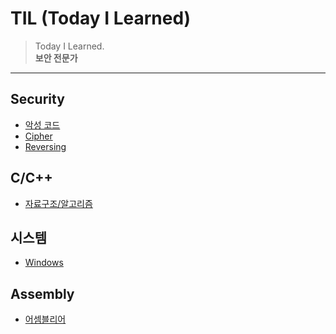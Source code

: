 # TIL (Today I Learned)
> Today I Learned.  
> **보안 전문가**
---

## Security
- [악성 코드](./malicious%20code/)
- [Cipher](./Cipher/)
- [Reversing](./Reversing/)

## C/C++
- [자료구조/알고리즘](./Algorithm/)

## 시스템
- [Windows](./Windows/)

## Assembly
- [어셈블리어](./Assembly/)